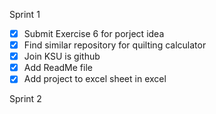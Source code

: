 Sprint 1
- [x] Submit Exercise 6 for porject idea
- [x] Find similar repository for quilting calculator
- [x] Join KSU is github
- [x] Add ReadMe file
- [x] Add project to excel sheet in excel

Sprint 2
